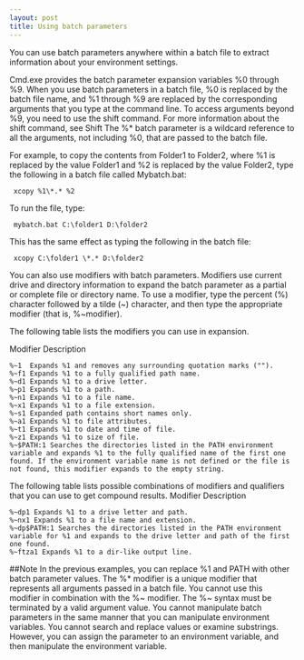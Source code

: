 ```yaml
---
layout: post
title: Using batch parameters
---
```

You can use batch parameters anywhere within a batch file to extract information about your environment settings.

Cmd.exe provides the batch parameter expansion variables %0 through %9. When you use batch parameters in a batch file, %0 is replaced by the batch file name, and %1 through %9 are replaced by the corresponding arguments that you type at the command line. To access arguments beyond %9, you need to use the shift command. For more information about the shift command, see Shift The %* batch parameter is a wildcard reference to all the arguments, not including %0, that are passed to the batch file.

For example, to copy the contents from Folder1 to Folder2, where %1 is replaced by the value Folder1 and %2 is replaced by the value Folder2, type the following in a batch file called Mybatch.bat:

     xcopy %1\*.* %2

To run the file, type:

     mybatch.bat C:\folder1 D:\folder2

This has the same effect as typing the following in the batch file:

     xcopy C:\folder1 \*.* D:\folder2
 
You can also use modifiers with batch parameters. Modifiers use current drive and directory information to expand the batch parameter as a partial or complete file or directory name. To use a modifier, type the percent (%) character followed by a tilde (~) character, and then type the appropriate modifier (that is, %~modifier).


The following table lists the modifiers you can use in expansion.

Modifier Description

    %~1  Expands %1 and removes any surrounding quotation marks ("").
    %~f1 Expands %1 to a fully qualified path name.
    %~d1 Expands %1 to a drive letter.
    %~p1 Expands %1 to a path.
    %~n1 Expands %1 to a file name.
    %~x1 Expands %1 to a file extension.
    %~s1 Expanded path contains short names only.
    %~a1 Expands %1 to file attributes.
    %~t1 Expands %1 to date and time of file.
    %~z1 Expands %1 to size of file.
    %~$PATH:1 Searches the directories listed in the PATH environment variable and expands %1 to the fully qualified name of the first one found. If the environment variable name is not defined or the file is not found, this modifier expands to the empty string.

The following table lists possible combinations of modifiers and qualifiers that you can use to get compound results.
Modifier	Description

    %~dp1 Expands %1 to a drive letter and path.
    %~nx1 Expands %1 to a file name and extension.
    %~dp$PATH:1 Searches the directories listed in the PATH environment variable for %1 and expands to the drive letter and path of the first one found.
    %~ftza1 Expands %1 to a dir-like output line.
    
##Note
In the previous examples, you can replace %1 and PATH with other batch parameter values.
The %* modifier is a unique modifier that represents all arguments passed in a batch file. You cannot use this modifier in combination with the %~ modifier. The %~ syntax must be terminated by a valid argument value.
You cannot manipulate batch parameters in the same manner that you can manipulate environment variables. You cannot search and replace values or examine substrings. However, you can assign the parameter to an environment variable, and then manipulate the environment variable.
